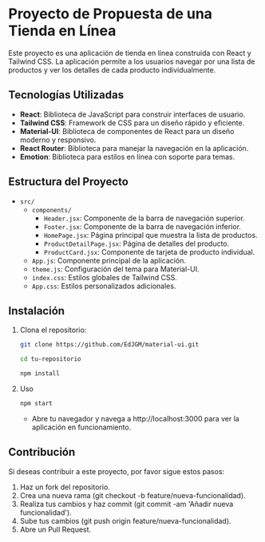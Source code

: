 # Proyecto de Propuesta de una Tienda en Línea

Este proyecto es una aplicación de tienda en línea construida con React y Tailwind CSS. La aplicación permite a los usuarios navegar por una lista de productos y ver los detalles de cada producto individualmente.

## Tecnologías Utilizadas

- **React**: Biblioteca de JavaScript para construir interfaces de usuario.
- **Tailwind CSS**: Framework de CSS para un diseño rápido y eficiente.
- **Material-UI**: Biblioteca de componentes de React para un diseño moderno y responsivo.
- **React Router**: Biblioteca para manejar la navegación en la aplicación.
- **Emotion**: Biblioteca para estilos en línea con soporte para temas.

## Estructura del Proyecto

- `src/`
    - `components/`
        - `Header.jsx`: Componente de la barra de navegación superior.
        - `Footer.jsx`: Componente de la barra de navegación inferior.
        - `HomePage.jsx`: Página principal que muestra la lista de productos.
        - `ProductDetailPage.jsx`: Página de detalles del producto.
        - `ProductCard.jsx`: Componente de tarjeta de producto individual.
    - `App.js`: Componente principal de la aplicación.
    - `theme.js`: Configuración del tema para Material-UI.
    - `index.css`: Estilos globales de Tailwind CSS.
    - `App.css`: Estilos personalizados adicionales.

## Instalación

1. Clona el repositorio:
     ```sh
     git clone https://github.com/EdJGM/material-ui.git

     cd tu-repositorio

     npm install
     ```
2. Uso
    ```sh
    npm start
    ```
    - Abre tu navegador y navega a http://localhost:3000 para ver la aplicación en funcionamiento.

## Contribución

Si deseas contribuir a este proyecto, por favor sigue estos pasos:

1. Haz un fork del repositorio.
2. Crea una nueva rama (git checkout -b feature/nueva-funcionalidad).
3. Realiza tus cambios y haz commit (git commit -am 'Añadir nueva funcionalidad').
4. Sube tus cambios (git push origin feature/nueva-funcionalidad).
5. Abre un Pull Request.